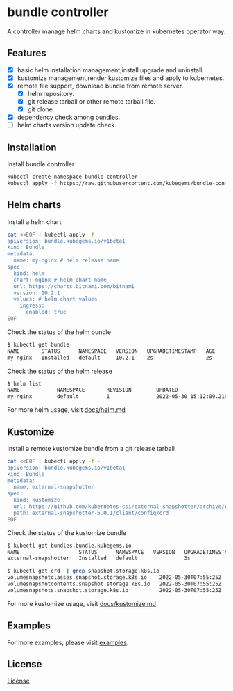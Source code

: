 # bundle controller

A controller manage helm charts and kustomize in kubernetes operator way.

## Features

- [x] basic helm installation management,install upgrade and uninstall.
- [x] kustomize management,render kustomize files and apply to kubernetes.
- [x] remote file support, download bundle from remote server.
  - [x] helm repository.
  - [x] git release tarball or other remote tarball file.
  - [x] git clone.
- [x] dependency check among bundles.
- [ ] helm charts version update check.

## Installation

Install bundle controller

```sh
kubectl create namespace bundle-controller
kubectl apply -f https://raw.githubusercontent.com/kubegems/bundle-controller/main/install.yaml
```

## Helm charts

Install a helm chart

```sh
cat <<EOF | kubectl apply -f -
apiVersion: bundle.kubegems.io/v1beta1
kind: Bundle
metadata:
  name: my-nginx # helm release name
spec:
  kind: helm
  chart: nginx # helm chart name
  url: https://charts.bitnami.com/bitnami
  version: 10.2.1
  values: # helm chart values
    ingress:
      enabled: true
EOF
```

Check the status of the helm bundle

```sh
$ kubectl get bundle
NAME       STATUS      NAMESPACE   VERSION   UPGRADETIMESTAMP   AGE
my-nginx   Installed   default     10.2.1    2s                 2s
```

Check the status of the helm release

```sh
$ helm list 
NAME            NAMESPACE       REVISION        UPDATED                                 STATUS          CHART           APP VERSION
my-nginx        default         1               2022-05-30 15:12:09.218912438 +0800 CST deployed        nginx-10.2.1    1.21.6     
```

For more helm usage, visit [docs/helm.md](docs/helm.md)

## Kustomize

Install a remote kustomize bundle from a git release tarball

```sh
cat <<EOF | kubectl apply -f -
apiVersion: bundle.kubegems.io/v1beta1
kind: Bundle
metadata:
  name: external-snapshotter
spec:
  kind: kustomize
  url: https://github.com/kubernetes-csi/external-snapshotter/archive/refs/tags/v5.0.1.tar.gz
  path: external-snapshotter-5.0.1/client/config/crd
EOF
```

Check the status of the kustomize bundle

```sh
$ kubectl get bundles.bundle.kubegems.io                        
NAME                   STATUS      NAMESPACE   VERSION   UPGRADETIMESTAMP   AGE
external-snapshotter   Installed   default               3s                 3s

$ kubectl get crd  | grep snapshot.storage.k8s.io
volumesnapshotclasses.snapshot.storage.k8s.io    2022-05-30T07:55:25Z
volumesnapshotcontents.snapshot.storage.k8s.io   2022-05-30T07:55:25Z
volumesnapshots.snapshot.storage.k8s.io          2022-05-30T07:55:25Z
```

For more kustomize usage, visit [docs/kustomize.md](docs/kustomize.md)

## Examples

For more examples, please visit [examples](examples).

## License

[License](License)
